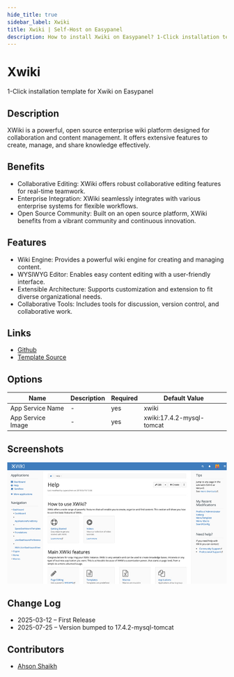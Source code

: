 ```yaml
---
hide_title: true
sidebar_label: Xwiki
title: Xwiki | Self-Host on Easypanel
description: How to install Xwiki on Easypanel? 1-Click installation template for Xwiki on Easypanel
---
```


<!-- generated -->

# Xwiki

1-Click installation template for Xwiki on Easypanel

## Description

XWiki is a powerful, open source enterprise wiki platform designed for collaboration and content management. It offers extensive features to create, manage, and share knowledge effectively.

## Benefits

- Collaborative Editing: XWiki offers robust collaborative editing features for real-time teamwork.
- Enterprise Integration: XWiki seamlessly integrates with various enterprise systems for flexible workflows.
- Open Source Community: Built on an open source platform, XWiki benefits from a vibrant community and continuous innovation.

## Features

- Wiki Engine: Provides a powerful wiki engine for creating and managing content.
- WYSIWYG Editor: Enables easy content editing with a user-friendly interface.
- Extensible Architecture: Supports customization and extension to fit diverse organizational needs.
- Collaborative Tools: Includes tools for discussion, version control, and collaborative work.

## Links

- [Github](https://github.com/xwiki/xwiki-platform)
- [Template Source](https://github.com/easypanel-io/templates/tree/main/templates/xwiki)

## Options

Name | Description | Required | Default Value
-|-|-|-
App Service Name | - | yes | xwiki
App Service Image | - | yes | xwiki:17.4.2-mysql-tomcat

## Screenshots

![Xwiki Screenshot](./assets/screenshot.png)

## Change Log

- 2025-03-12 – First Release
- 2025-07-25 – Version bumped to 17.4.2-mysql-tomcat

## Contributors

- [Ahson Shaikh](https://www.github.com/Ahson-Shaikh)
